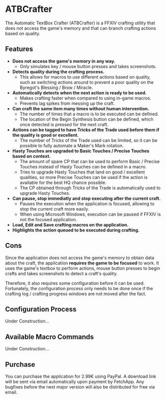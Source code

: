 # ATBCrafter
The Automatic TextBox Crafter (ATBCrafter) is a FFXIV crafting utility that does not access the game's memory and that can branch crafting actions based on quality.

## Features
- **Does not access the game's memory in any way.**
  - Only simulates key / mouse button presses and takes screenshots.
- **Detects quality during the crafting process.**
  - This allows for macros to use different actions based on quality, such as switching actions around to prevent a poor quality on the Byregot's Blessing / Brow / Miracle.
- **Automatically detects when the next action is ready to be used.**
  - Makes crafting faster when compared to using in-game macros.
  - Prevents lag spikes from messing up the craft.
- **Can craft the same item many times without human intervention.**
  - The number of times that a macro is to be executed can be defined.
  - The location of the Begin Synthesis button can be defined, which once detected is pressed for the next craft.
- **Actions can be tagged to have Tricks of the Trade used before them if the quality is good or excellent.**
  - The number of Tricks of the Trade used can be limited, so it can be possible to fully automate a Maker's Mark rotation.
- **Hasty Touches are upgraded to Basic Touches / Precise Touches based on context.**
  - The amount of spare CP that can be used to perform Basic / Precise Touches instead of Hasty Touches can be defined in a macro.
  - Tries to upgrade Hasty Touches that land on good / excellent qualities, so more Precise Touches can be used if the action is available for the best HQ chance possible.
  - The CP obtained through Tricks of the Trade is automatically used to upgrade Hasty Touches.
- **Can pause, stop immediatly and stop executing after the current craft.**
  - Pauses the execution when the application is focused, allowing to stop the current craft more easily.
  - When using Microsoft Windows, execution can be paused if FFXIV is not the focused application.
- **Load, Edit and Save crafting macros on the application.**
- **Highlights the action queued to be executed during crafting.**

## Cons
Since the application does not access the game's memory to obtain data about the craft, the application **requires the game to be focused** to work.
It uses the game's textbox to perform actions, mouse button presses to begin crafts and takes screenshots to detect a craft's quality.

Therefore, it also requires some configuration before it can be used. Fortunately, the configuration process only needs to be done once if the crafting log / crafting progress windows are not moved after the fact.

## Configuration Process
Under Construction...

## Available Macro Commands
Under Construction...

## Purchase
You can purchase the application for 2.99€ using PayPal. A download link will be sent via email automatically upon payment by FetchApp. Any bugfixes before the next major version will also be distributed for free via email.

<a href="http://atbcrafter.fetchapp.com/sell/dc75daf1"><img src="http://www.paypal.com/en_US/i/btn/btn_buynow_LG.gif" alt="" /></a>
